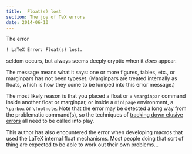 ```yaml
---
title:  Float(s) lost
section: The joy of TeX errors
date: 2014-06-10
---
```


The error
```latex
! LaTeX Error: Float(s) lost.
```
seldom occurs, but always seems deeply cryptic when it _does_
appear.

The message means what it says: one or more figures, tables, etc., or
marginpars has not been typeset.  (Marginpars are treated internally
as floats, which is how they come to be lumped into this error
message.)

The most likely reason is that you placed a float or a `\marginpar`
command inside another float or marginpar, or inside a
`minipage` environment, a `\parbox` or `\footnote`.
Note that the error may be detected a long way from the problematic
command(s), so the techniques of 
[tracking down elusive errors](FAQ-erroradvice.md) all need to be
called into play.

This author has also encountered the error when developing macros that
used the LaTeX internal float mechanisms.  Most people doing that
sort of thing are expected to be able to work out their own problems&hellip;


